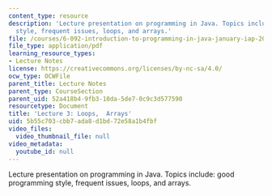 ```yaml
---
content_type: resource
description: 'Lecture presentation on programming in Java. Topics include: good programming
  style, frequent issues, loops, and arrays.'
file: /courses/6-092-introduction-to-programming-in-java-january-iap-2010/5b55c703cbb7ada8d1bd72e58a1b4fbf_MIT6_092IAP10_lec03.pdf
file_type: application/pdf
learning_resource_types:
- Lecture Notes
license: https://creativecommons.org/licenses/by-nc-sa/4.0/
ocw_type: OCWFile
parent_title: Lecture Notes
parent_type: CourseSection
parent_uid: 52a418b4-9fb3-10da-5de7-0c9c3d577590
resourcetype: Document
title: 'Lecture 3: Loops,  Arrays'
uid: 5b55c703-cbb7-ada8-d1bd-72e58a1b4fbf
video_files:
  video_thumbnail_file: null
video_metadata:
  youtube_id: null
---
```

Lecture presentation on programming in Java. Topics include: good programming style, frequent issues, loops, and arrays.